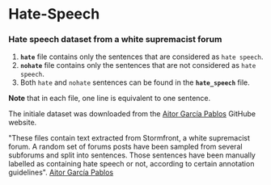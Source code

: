 # Hate-Speech
### Hate speech dataset from a white supremacist forum

1. **`hate`** file contains only the sentences that are considered as `hate speech`. 
2. **`nohate`** file contains only the sentences that are not considered as `hate speech`.
3. Both `hate` and `nohate` sentences can be found in the **`hate_speech`** file.

**Note** that in each file, one line is equivalent to one sentence.

The initiale dataset was downloaded from the [Aitor García Pablos](https://github.com/aitor-garcia-p) GitHube website.

"These files contain text extracted from Stormfront, a white supremacist forum. A random set of forums posts have been sampled from several subforums and split into sentences. Those sentences have been manually labelled as containing hate speech or not, according to certain annotation guidelines". [Aitor García Pablos](https://github.com/aitor-garcia-p)

